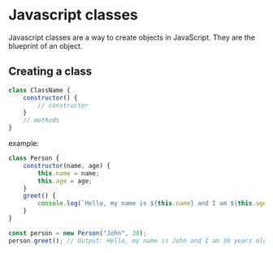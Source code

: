 # Javascript classes

Javascript classes are a way to create objects in JavaScript. They are the blueprint of an object.


## Creating a class

```js
class ClassName {
    constructor() {
        // constructor
    }
    // methods
}
```

example: 

```js
class Person {
    constructor(name, age) {
        this.name = name;
        this.age = age;
    }
    greet() {
        console.log(`Hello, my name is ${this.name} and I am ${this.age} years old.`);
    }
}

const person = new Person("John", 30);
person.greet(); // Output: Hello, my name is John and I am 30 years old.

```
